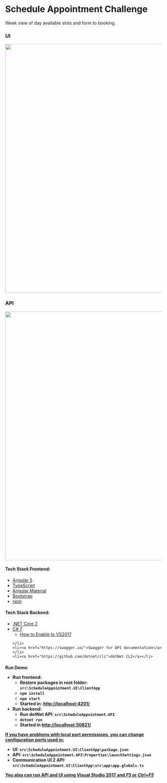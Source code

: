 # Schedule Appointment Challenge

Week view of day available slots and form to booking.

<h3>UI</h3>
<img width="800" src="https://github.com/josecuellar/ScheduleAppointment/blob/master/ReadmeImage2.jpg?raw=true">

<h3>API</h3>
<img width="800" src="https://github.com/josecuellar/ScheduleAppointment/blob/master/ReadmeImage1.jpg?raw=true">

<h4>Tech Stack Frontend:</h4>
<ul>
    <li><a href="https://angular.io/">Angular 5</a></li>
    <li><a href="https://www.typescriptlang.org/">TypeScript</a></li>
    <li><a href="https://material.angular.io/">Angular Material</a></li>
    <li><a href="https://getbootstrap.com/">Bootstrap</a></li>
    <li><a href="https://www.npmjs.com/">npm</a></li>
</ul>

<h4>Tech Stack Backend:</h4>
<ul>
    <li><a href="https://github.com/dotnet/core/blob/master/release-notes/download-archives/2.0.0-download.md">.NET Core 2</a></li>
    <li>
        <a href="https://msdn.microsoft.com/en-us/magazine/mt790184.aspx">C# 7</a>
        <ul>
            <li><a href="https://blogs.msdn.microsoft.com/benjaminperkins/2017/03/23/how-to-enable-c-7-in-visual-studio-2017/">How to Enable to VS2017</a></li>
        </ul>
    
    </li>
    <li><a href="https://swagger.io/">Swagger for API documentation</a></li>
    <li><a href="https://github.com/dotnet/cli">dotNet CLI</a></li>
    
</ul>

<h4>Run Demo:</4>
<ul>
    <li>Run frontend:
        <ul>
            <li>Restore packages in root folder: <code><b>src\ScheduleAppointment.UI\ClientApp</b></code></li>
            <li>
                <code><b>npm install</b></code>
            </li>
            <li>
                <code><b>npm start</b></code>
            </li>
            <li>Started in: <a href="http://localhost:4201/">http://localhost:4201/</a></li>
        </ul>
    </li>
    <li>Run backend:
        <ul>
            <li>Run dotNet API: <code><b>src\ScheduleAppointment.API</b></code></li>
            <li>
                <code><b>dotnet run</b></code>
            </li>
            <li>Started in <a href="http://localhost:50821/">http://localhost:50821/</a></li>
        </ul>
    </li>
</ul>

<u>If you have problems with local port permissions, you can change configuration ports used in:</u>
<ul>
<li>
UI: <code>src\ScheduleAppointment.UI\ClientApp\package.json</code>
</li>
<li>
API: <code>src\ScheduleAppointment.API\Properties\launchSettings.json</code>
</li>
<li>
Communication UI 2 API:
<code>src\ScheduleAppointment.UI\ClientApp\src\app\app.globals.ts</code>
</li>
</ul>

<u><b>You also can run API and UI using Visual Studio 2017 and <i>F5</i> or <i>Ctrl+F5</i></b></u>

